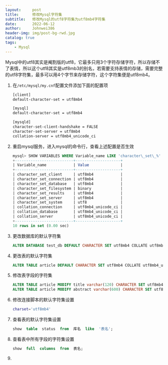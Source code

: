 ```yaml
---
layout:     post
title:      修改Mysql字符集
subtitle:   修改Mysql的utf8字符集为utf8mb4字符集
date:       2022-06-12
author:     Johnwei386
header-img: img/post-bg-rwd.jpg
catalog: true
tags:
    - Mysql
---
```


Mysql中的utf8其实是阉割版的utf8，它最多只用3个字符存储字符，所以存储不了表情，所以这个utf8其实是utf8mb3的别名，若需要支持表情的存储，需要完整的utf8字符集，最多可以用4个字节来存储字符，这个字符集便是utf8mb4。

1. 在`/etc/mysql/my.cnf`配置文件添加下面的配置项

   ```bash
   [client]
   default-character-set = utf8mb4
   
   [mysql]
   default-character-set = utf8mb4
   
   [mysqld]
   character-set-client-handshake = FALSE
   character-set-server = utf8mb4
   collation-server = utf8mb4_unicode_ci
   ```

2. 重启mysql服务，进入mysql的命令行，查看上述配置是否生效

   ```sql
   mysql> SHOW VARIABLES WHERE Variable_name LIKE 'character\_set\_%' OR Variable_name LIKE 'collation%';
   +--------------------------+--------------------+
   | Variable_name            | Value              |
   +--------------------------+--------------------+
   | character_set_client     | utf8mb4            |
   | character_set_connection | utf8mb4            |
   | character_set_database   | utf8mb4            |
   | character_set_filesystem | binary             |
   | character_set_results    | utf8mb4            |
   | character_set_server     | utf8mb4            |
   | character_set_system     | utf8               |
   | collation_connection     | utf8mb4_unicode_ci |
   | collation_database       | utf8mb4_unicode_ci |
   | collation_server         | utf8mb4_unicode_ci |
   +--------------------------+--------------------+
   10 rows in set (0.00 sec)
   ```

3. 更改数据库的默认字符集

   ```sql
   ALTER DATABASE test_db DEFAULT CHARACTER SET utf8mb4 COLLATE utf8mb4_unicode_ci;
   ```

4. 更改表的默认字符集

   ```sql
   ALTER TABLE article DEFAULT CHARACTER SET utf8mb4 COLLATE utf8mb4_unicode_ci;
   ```

5. 修改表字段的字符集

   ```sql
   ALTER TABLE article MODIFY title varchar(120) CHARACTER SET utf8mb4 COLLATE utf8mb4_unicode_ci;
   ALTER TABLE article MODIFY abstract varchar(600) CHARACTER SET utf8mb4 COLLATE utf8mb4_unicode_ci;
   
   ```

6. 修改连接脚本的默认字符集设置

   ```bash
   charset='utf8mb4'
   ```

7. 查看表的默认字符集设置

   ```sql
   show  table  status  from  库名  like  '表名';
   ```

8. 查看表中所有字段的字符集设置

   ```sql
   show  full  columns  from  表名;
   ```

3. 





